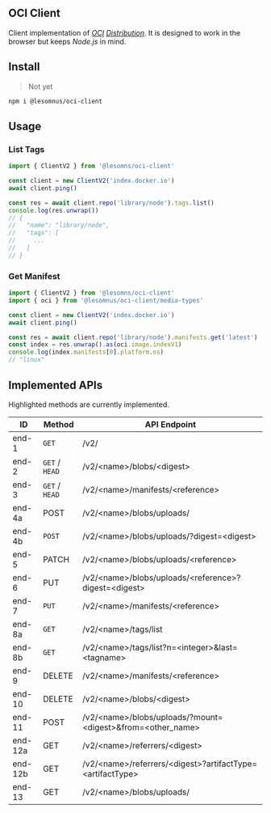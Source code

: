 OCI Client
---

Client implementation of [*OCI*](https://opencontainers.org/) [*Distribution*](https://github.com/opencontainers/distribution-spec).
It is designed to work in the browser but keeps *Node.js* in mind.

## Install
> Not yet
```bash
npm i @lesomnus/oci-client
```



## Usage

### List Tags
```ts
import { ClientV2 } from '@lesomns/oci-client'

const client = new ClientV2('index.docker.io')
await client.ping()

const res = await client.repo('library/node').tags.list()
console.log(res.unwrap())
// {
//   "name": "library/node",
//   "tags": [
//     ...
//   ]
// }
```

### Get Manifest
```ts
import { ClientV2 } from '@lesomns/oci-client'
import { oci } from '@lesomnus/oci-client/media-types'

const client = new ClientV2('index.docker.io')
await client.ping()

const res = await client.repo('library/node').manifests.get('latest')
const index = res.unwrap().as(oci.image.indexV1)
console.log(index.manifests[0].platform.os)
// "linux"
```



## Implemented APIs

Highlighted methods are currently implemented.

| ID      | Method         | API Endpoint                                                     |
| ------- | -------------- | ---------------------------------------------------------------- |
| end-1   | `GET`          | /v2/                                                             |
| end-2   | `GET` / `HEAD`     | /v2/\<name\>/blobs/\<digest\>                                    |
| end-3   | `GET` / `HEAD` | /v2/\<name\>/manifests/\<reference\>                             |
| end-4a  | POST           | /v2/\<name\>/blobs/uploads/                                      |
| end-4b  | `POST`           | /v2/\<name\>/blobs/uploads/?digest=\<digest\>                    |
| end-5   | PATCH          | /v2/\<name\>/blobs/uploads/\<reference\>                         |
| end-6   | PUT            | /v2/\<name\>/blobs/uploads/\<reference\>?digest=\<digest\>       |
| end-7   | `PUT`            | /v2/\<name\>/manifests/\<reference\>                             |
| end-8a  | `GET`          | /v2/\<name\>/tags/list                                           |
| end-8b  | `GET`          | /v2/\<name\>/tags/list?n=\<integer\>&last=\<tagname\>            |
| end-9   | DELETE         | /v2/\<name\>/manifests/\<reference\>                             |
| end-10  | DELETE         | /v2/\<name\>/blobs/\<digest\>                                    |
| end-11  | POST           | /v2/\<name\>/blobs/uploads/?mount=\<digest\>&from=\<other_name\> |
| end-12a | GET            | /v2/\<name\>/referrers/\<digest\>                                |
| end-12b | GET            | /v2/\<name\>/referrers/\<digest\>?artifactType=\<artifactType\>  |
| end-13  | GET            | /v2/\<name\>/blobs/uploads/<reference>                           |


